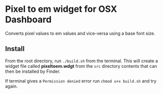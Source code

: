# Pixel to em widget for OSX Dashboard

Converts pixel values to em values and vice-versa using a base font size.

## Install

From the root directory, run `./build.sh` from the terminal. This will create a widget file called **pixeltoem.wdgt** from the `src` directory contents that can then be installed by Finder.

If terminal gives a `Permission denied` error run `chmod u+x build.sh` and try again.